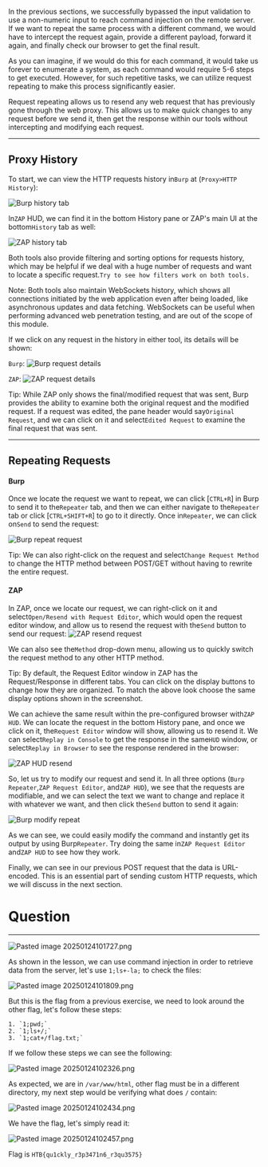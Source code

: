 ﻿---
aliases:
 - Repeating Requests
sticker: emoji//1f525
---
In the previous sections, we successfully bypassed the input validation to use a non-numeric input to reach command injection on the remote server. If we want to repeat the same process with a different command, we would have to intercept the request again, provide a different payload, forward it again, and finally check our browser to get the final result.

As you can imagine, if we would do this for each command, it would take us forever to enumerate a system, as each command would require 5-6 steps to get executed. However, for such repetitive tasks, we can utilize request repeating to make this process significantly easier.

Request repeating allows us to resend any web request that has previously gone through the web proxy. This allows us to make quick changes to any request before we send it, then get the response within our tools without intercepting and modifying each request.

---

## Proxy History

To start, we can view the HTTP requests history in`Burp` at (`Proxy>HTTP History`):

![Burp history tab](https://academy.hackthebox.com/storage/modules/110/burp_history_tab.jpg)

In`ZAP` HUD, we can find it in the bottom History pane or ZAP's main UI at the bottom`History` tab as well:

![ZAP history tab](https://academy.hackthebox.com/storage/modules/110/zap_history_tab.jpg)

Both tools also provide filtering and sorting options for requests history, which may be helpful if we deal with a huge number of requests and want to locate a specific request.`Try to see how filters work on both tools.`

Note: Both tools also maintain WebSockets history, which shows all connections initiated by the web application even after being loaded, like asynchronous updates and data fetching. WebSockets can be useful when performing advanced web penetration testing, and are out of the scope of this module.

If we click on any request in the history in either tool, its details will be shown:

`Burp`: ![Burp request details](https://academy.hackthebox.com/storage/modules/110/burp_history_details.jpg)

`ZAP`: ![ZAP request details](https://academy.hackthebox.com/storage/modules/110/zap_history_details.jpg)

Tip: While ZAP only shows the final/modified request that was sent, Burp provides the ability to examine both the original request and the modified request. If a request was edited, the pane header would say`Original Request`, and we can click on it and select`Edited Request` to examine the final request that was sent.

---

## Repeating Requests

#### Burp

Once we locate the request we want to repeat, we can click [`CTRL+R`] in Burp to send it to the`Repeater` tab, and then we can either navigate to the`Repeater` tab or click [`CTRL+SHIFT+R`] to go to it directly. Once in`Repeater`, we can click on`Send` to send the request:

![Burp repeat request](https://academy.hackthebox.com/storage/modules/110/burp_repeater_request.jpg)

Tip: We can also right-click on the request and select`Change Request Method` to change the HTTP method between POST/GET without having to rewrite the entire request.

#### ZAP

In ZAP, once we locate our request, we can right-click on it and select`Open/Resend with Request Editor`, which would open the request editor window, and allow us to resend the request with the`Send` button to send our request: ![ZAP resend request](https://academy.hackthebox.com/storage/modules/110/zap_repeater_request.jpg)

We can also see the`Method` drop-down menu, allowing us to quickly switch the request method to any other HTTP method.

Tip: By default, the Request Editor window in ZAP has the Request/Response in different tabs. You can click on the display buttons to change how they are organized. To match the above look choose the same display options shown in the screenshot.

We can achieve the same result within the pre-configured browser with`ZAP HUD`. We can locate the request in the bottom History pane, and once we click on it, the`Request Editor` window will show, allowing us to resend it. We can select`Replay in Console` to get the response in the same`HUD` window, or select`Replay in Browser` to see the response rendered in the browser:

![ZAP HUD resend](https://academy.hackthebox.com/storage/modules/110/zap_hud_resend.jpg)

So, let us try to modify our request and send it. In all three options (`Burp Repeater`,`ZAP Request Editor`, and`ZAP HUD`), we see that the requests are modifiable, and we can select the text we want to change and replace it with whatever we want, and then click the`Send` button to send it again:

![Burp modify repeat](https://academy.hackthebox.com/storage/modules/110/burp_repeat_modify.jpg)

As we can see, we could easily modify the command and instantly get its output by using Burp`Repeater`. Try doing the same in`ZAP Request Editor` and`ZAP HUD` to see how they work.

Finally, we can see in our previous POST request that the data is URL-encoded. This is an essential part of sending custom HTTP requests, which we will discuss in the next section.

# Question
---

![Pasted image 20250124101727.png](../../../IMAGES/Pasted%20image%2020250124101727.png)

As shown in the lesson, we can use command injection in order to retrieve data from the server, let's use `1;ls+-la;` to check the files:

![Pasted image 20250124101809.png](../../../IMAGES/Pasted%20image%2020250124101809.png)

But this is the flag from a previous exercise, we need to look around the other flag, let's follow these steps:

```ad-summary
1. `1;pwd;`
2. `1;ls+/;`
3. `1;cat+/flag.txt;`
```

If we follow these steps we can see the following:

![Pasted image 20250124102326.png](../../../IMAGES/Pasted%20image%2020250124102326.png)

As expected, we are in `/var/www/html`, other flag must be in a different directory, my next step would be verifying what does `/` contain:

![Pasted image 20250124102434.png](../../../IMAGES/Pasted%20image%2020250124102434.png)

We have the flag, let's simply read it:

![Pasted image 20250124102457.png](../../../IMAGES/Pasted%20image%2020250124102457.png)

Flag is `HTB{qu1ckly_r3p3471n6_r3qu3575}`
